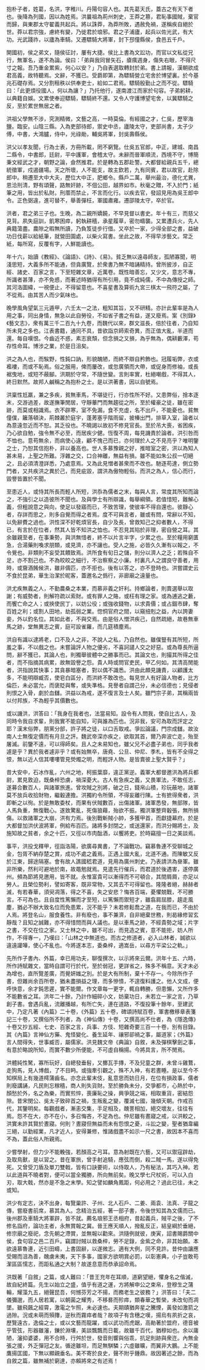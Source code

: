 抱朴子者，姓葛，名洪，字稚川。丹陽句容人也。其先葛天氏，蓋古之有天下者也。後降為列國，因以為姓焉。洪曩祖為荊州刺史，王莽之篡，君恥事國賊，棄官而歸，與東郡太守翟義共起兵。將以誅莽，為莽所敗，遇赦免禍，遂稱疾自絕於世。莽以君宗強，慮終有變，乃徙君於琅邪。君之子浦廬，起兵以佐光武，有大功。光武踐祚，以廬為車騎。又遷驃騎大將軍，封下邳僮縣侯，食邑五千戶。

開國初，侯之弟文，隨侯征討，屢有大捷。侯比上書為文訟功，而官以文私從兄行，無軍名，遂不為論。侯曰：「弟與我同冒矢石，瘡痍週身，傷失右眼，不得尺寸之報。吾乃重金累紫，何心以安？」乃自表選取轉封於弟。書上請報，漢朝欲成君高義，故特聽焉。文辭，不獲已。受爵即第，為驃騎營立宅舍於博望裏。於今基兆石礎存焉。又分割租秩以供奉吏士，給如二君焉。驃騎殷勤止之而不從。驃騎曰：「此更煩役國人，何以為讓？」乃托他行，遂南渡江而家於句容。子弟躬耕，以典籍自娛。文累使奉迎驃騎，驃騎終不還。又令人守護博望宅舍，以冀驃騎之反，至於累世無居之者。

洪祖父學無不涉，究測精微，文藝之高，一時莫倫。有經國之才，仁吳，歷宰海鹽。臨安。山陰三縣。入為吏部待郎，禦史中丞，廬陵太守，吏部尚書，太子少傅，中書，大鴻臚，侍中，光祿勛，輔吳將軍，封吳壽縣侯。

洪父以孝友聞，行為士表，方冊所載，罔不窮覽。仕吳五官郎，中正，建城、南昌二縣令，中書郎，廷尉，平中護軍，會稽太守。未辭而晉軍順流，西境不守，博簡秉文經武之才，朝野之論，僉然推君。於是轉為五郡赴警。大都督給親兵五千，總統徵軍，戍遏疆場。天之所壞，人不能支，故主欽若，九有同賓，君以故官，赴除郎中。稍遷至大中大夫，歷位大中正，肥鄉令。縣戶二萬，舉州最治，德化尤異，恩洽刑清，野有頌聲，路無奸跡，不佃公田，越界如市。秋毫之贈，不入於門；紙筆之用，皆出於私財。刑厝而禁止，不言而化行。以疾去官，發詔見用為吳王郎中令。正色弼違，進可替不，舉善彈枉，軍國肅雍。遷邵陵太守，卒於官。

洪者，君之弟三子也。生晚，為二親所嬌饒，不早見督以書史。年十有三，而慈父見背。夙失庭訓，飢寒困瘁，躬執耕穡，承星履草，密勿疇襲。又累遭兵火，先人典籍蕩盡。農隙之暇無所讀，乃負笈徒步行借。又卒於一家，少得全部之書，益破功日伐薪以給紙筆，就營田園處，以柴火寫書。坐此之故，不得早涉藝文。常乏紙，每所寫，反覆有字，人鮮能讀也。

年十六，始讀《教經》、《論語》、《詩》、《易》。貧乏無以遠尋師友，孤陋寡聞，明淺思短，大義多所不能通，但貪廣覽，於衆書乃無不暗誦精持。曾所披涉，自正經、諸史、百家之言，下至短雜文章，近萬卷。既性暗善忘，又少文，意志不專，所識者甚薄，亦不免惑，而著述時猶得有所引用，竟不成純儒，不中為傳授之師。其河洛圖緯，一視便止，不得留意也。不喜星書及算術九宮三棋太一飛符之屬，了不從焉。由其苦人而少氣味也。

晚學風角望氣三元遁甲，六壬太一之法，粗知其旨，又不研精。亦計此輩率是為人用之事，同出身情，無急以此自勞役，不如省子書之有益，遂又廢焉。案《別錄》《藝文志》，衆有萬三千二百九十九卷，而魏代以來，群文滋長，倍於往者，乃自知所未見之多也。江表書籍，通同不具，昔欲詣京師索奇異，而正值大亂，半道而還。每自嘆恨。今齒近不惑，素志衰頹，但念損之又損，為乎無為，偶耕藪澤，苟存性命耳。博涉之業，於是日沮矣。

洪之為人也，而騃野，性鈍口訥，形貌醜陋，而終不辯自矜飾也。冠履垢弊，衣或襤褸，而或不恥焉。俗之服用，俾而屢改，或忽廣領而大帶，或促身而修袖，或長裾曳地，或短不蔽腳。洪期於守常，不隨世變。言則率實，杜絕嘲戲，不得其人，終日默然。故邦人鹹稱之為抱朴之士。是以洪著書，因以自號焉。

洪稟性尪羸，兼之多疾，貧無車馬，不堪徒行，行亦性所不好。又患弊俗，捨本逐末，交游過差，故遂撫筆閒居，守靜蓽門而無趨從之所，至於權豪之徒，雖在密跡，而莫或相識焉。衣不辟寒，室不免漏，食不充虛，名不出戶，不能憂也。貧無僮僕，籬落頓決，荊棘叢於庭宇，蓬莠塞乎階雨留，披榛出門，排草入室，論者以為意遠忽近而不恕。其乏役也。不曉謁以故初不修見官長。至於吊大喪，省困疾，乃心欲自勉，強令無不必至，而居疾少健。恆復不周，每見譏責於論者。洪引咎而不恤也。意苟無余，而病使心違，顧不愧己而已，亦何理於人之不見亮乎？唯明鑒之士，乃恕其信抱朴，非以養高也。世人多慕豫親之好，推暗室之密，洪以為知人甚未易，上聖之所難。浮雜之交，口合神離，無益有損。雖不能如朱公叔一切絕之，且必須清澄詳悉，乃處意焉。又為此見憎者甚衆而不改也。馳逐苟達，側立勢門者，又共疾洪之異於己，而見疵毀，謂洪為傲物輕俗。而洪之為人，信心而行，毀譽皆置於不聞。

至患近人，或恃其所長而輕人所短，洪忝為儒者之末，每與人言，常度其所知而論之，不強引之以造彼所不聞也。及與學士有所辯識，每舉綱領。若值惜短，難解心義，但粗說意之與向，使足以發寤而已，不致苦理，使彼率不得自還也。彼靜心者，存詳而思之，則多自覺而得之者焉。度不可與言者，雖或有問，常辭以不知，以免辭費之過也。洪性深不好乾煩官長，自少及長，曾救知己之抑者數人，不得已，有言於在位者，然其人皆不知洪之恤也。不忍見其陷於非理，密自營之耳。其余雖親至者，在事秉勢，與洪無惜者，終不以片言半字，少累之也。至於糧用窮匱急，合湯藥則喚求朋類，或見濟，亦不讓也。受人之施，必皆久久漸有以報之，不令覺也。非類則不妄受其饋致焉。洪所食有旬日之儲，則分以濟人之乏；若殊自不足，亦不割己也。不為皎皎之細行，不治察察之小廉。村裏凡人之謂良守善者，用時，或齎酒餚候洪，雖非儔匹，亦不拒也。後有以答之，亦不登時也。洪嘗謂史云不食於昆弟，華生治潔於昵客，蓋邀名之僞行，非廊廟之遠量也。

洪尤疾無義之人，不勤農桑之本業，而慕非義之奸利。持鄉論者，則賣選舉以取謝；有威勢者，則解符疏以索財。或有罪人之賂，或枉有理之家。或為逋逃之藪，而饗亡命之人；或挾使民丁，以妨公役；或強收錢物，以求貴價；或占錮市肆，奪百姓之利；或割人田地，劫孤弱之業。惚恫官府之間，以窺掊剋之益，內以誇妻妾，外以釣名位。其如此者，不與交焉。由是俗人憎洪疾己，自然疏絕，故巷無車馬之跡，堂無異志之賓，庭可設雀羅，而几筵積塵焉。

洪自有識以逮將老，口不及人之非，不說人之私，乃自然也。雖僕豎有其所短，所羞之事，不以戲之也。未嘗論評人物之優劣，不喜訶譴人交之好惡。或為尊長所逼問，辭不獲已，其論人也，則獨舉彼體中之勝事而已。其論文也，則撮其所得之佳者，而不指摘其病累，故無毀譽之怨。貴人時或問官吏民，甲乙何如。其清高閒能者，洪指說其快事；其貪暴暗塞者，對以偶不識悉。洪由此頗見譏責，以顧護太多，不能明辯臧否，使皂白區分，而洪終不敢改也。每見世人有好論人物者，比方倫匹，未必當允，而褒貶與奪，或失準格。見譽者自謂己分，未必信德也；見侵者則恨之入骨，劇於血讎。洪益以為戒，遂不復言及士人矣。雖門宗子弟，其稱兩皆以付邦族，不為輕乎其價數也。

或以譏洪，洪答曰：「我身在我者也，法當易知。設令有人問我，使自比古人，及同時令我自求輩，則我實不能自知，可與誰為匹也。況非我，安可為取而評定之耶？漢末俗弊，朋黨分部，許子將之徒，以口舌取戒。爭訟論議，門宗成讎。故汝南人士無復定價而有月旦之評。魏武帝深亦疾之，欲取其首，爾乃奔波亡走，殆至屠滅。前鑒不遠，可以得師矣。且人之未易知也，雖父兄不必盡子弟也，同乎我者遽是乎？異於我者遽非乎？或有始無卒，唐堯、公旦、仲尼、季札，皆有不全得之恨，無以近人信其嘍嘍管見熒燭之明，而輕評人物。是皆賣彼上聖大賢乎？」

昔大安中，石冰作亂，六州之地，柯振葉靡，違正黨逆。義軍大都督邀洪為將兵都尉，累見敦迫，既桑梓恐虜，禍深憂大。古人有急疾之義，又畏軍法，不敢任志，遂募合數百人，與諸軍旅進。曾攻賊之別將，破之日，錢帛山積，珍玩蔽地，諸軍莫不放兵收拾財物，繼轂連擔。洪獨約令所領，不得妄離行陳。士有摭得衆者，洪即斬之以徇。於是無敢委杖，而果有伏賊數百，出傷諸軍。諸軍悉發，無部隊，皆人馬負重，無復戰心。遂致驚亂，死傷狼藉，殆欲不振。獨洪軍整齊轂張，無所損傷。以救諸軍之大崩，洪有力焉。後別戰斬賊小帥，多獲甲首，而獻捷幕府。於是大都督加洪伏波將軍，例給布百匹。諸將多封閉之，或送還家，而洪分賜將士，及施知故之貧者，余之十匹，又徑以市肉酤酒，以饗將吏。於時竊擅一日之美談焉。

事平，洪投戈釋甲，徑詣洛陽，欲廣尋異書，了不論戰功。竊慕魯連不受聊城之金，包胥不納存楚之賞，成功不處之義焉。正遇上國大亂，北道不通。而陳敏又反於江東，歸途隔塞。會有故人譙國嵇君道，見用為廣州刺史。乃表請洪為叄軍。雖非所樂，然利可避地於南，故黽勉就焉。見遣先行催兵，而君道於後遇害，遂停廣州。頻為節將見邀用，皆不就。永惟富貴可以漸得而不可頓合，其間屑屑，亦足以勞人。且榮位勢利，譬如寄客，既非常物，又其去不可得留也。隆隆者絕，赫赫者滅，有若春華，須臾凋落，得之不喜，失之安悲？悔吝百端，憂懼兢戰，不可勝言。不可為也。且自度性篤懶而才至短，以篤懶而禦短才，雖翕肩屈膝，趨走風塵，猶必不辦大致名位而免患累，況不能乎？未若修鬆喬之道，在我而已，不由於人焉。將登名山，服食養性。非有廢也，事不兼濟，自非絕棄世務，則曷緣修習玄靜哉？且知之誠難，亦不得惜問而與人議也。是以車馬之跡，不經貴勢之域；片字之書，不交在位之家。又士林之中，雖不可出，而見造之賓，意不能拒，妨人所作，不得專一，乃嘆曰：「山林之中無道也。而古之修道者，必入山林者，誠欲以違遠讙嘩，使心不亂也。今將遂本志，委桑梓，適嵩岳，以尋方平梁公之軌。」

先所作子書內、外篇，幸已用功夫，聊復撰次，以示將來云爾。洪年十五、六時，所作詩賦雜文，當時自謂可行於代，至於弱冠，更詳省之，殊多不稱意。天才未必為增也，直所覽差廣，而覺妍媸之別。於是大有所制，棄十不存一。今除所作子書，但雜尚余百所卷，猶未盡損益之理，而多慘憤，不遑復料護之。他人文成，便呼快意，余才鈍思遲，實不能爾。作文章每一更字，輒自轉勝，但患懶，又所作多不能數省之耳。洪年二十餘，乃計作細碎小文，妨棄功日，未若立一家之言，乃草創子書。會遇兵亂，流離播越，有所亡失，連在道路，不復投筆十餘年，至建武中，乃定凡著《內篇》二十卷，《外篇》五十卷，碑頌詩賦百卷，軍書檄移章表箋記三十卷，又撰俗所不列者，為《神仙傳》十卷，又撰高尚不仕者，為《隱逸傳》十卷又抄五經、七史、百家之言，兵事、方伎、短雜奇要三百一十卷，別有目錄。其《內篇》言神仙方藥、鬼怪變化、養生延年、禳邪卻禍之事，屬道家；《外篇》言人間得失，世事臧否，屬儒家。洪見魏文帝《典論》自敘，未及彈棋擊劍之事，有意於略說所知，而實不數少所便能，不可虛自稱揚。今將具言，所不閒焉。

洪體純性駑，寡所玩好，自總發垂髫，又擲瓦手摶，不及兒童之群，未曾斗雞鶩，走狗馬，見人博戲，了不目眄。或強牽引觀之，殊不入神，有若晝睡。是以至今不知棋局上有幾道樗蒲齒名。亦念此輩末伎，亂意思而妨日月，在位有損政事，儒者則廢講誦，凡民則忘稼穡，商人則失貨財。至於勝負未分，交爭都市，心熱於中，顏愁於外，名之為樂，而實煎悴，喪廉恥之操，興爭競之端，相取重貨，密結怨隙。昔宋閔公、吳太子致碎首之禍，生叛亂之變，覆滅七國，幾傾天朝。作戒百代，其鑒明矣。每觀戲者，漸恚交集，手足相及，醜詈相加，絕交壞友，往往有焉。怨不在大，亦不在小，多召悔吝，不足為也。仲尼雖有晝寢之戒，以洪較之，洪實未許其賢於晝寢。何則？晝寢但無益而未有怨恨之憂，斗訟之變，聖者猶韋編三絕，以勤經業，凡才近人，安得兼修，惟諸戲盡不如示一尺之書，故因本不喜而不為，蓋此俗人所親焉。

少嘗學射，但力少不能輓強，若顏高之弓耳。意為射既在六藝，又可以禦寇辟劫，及取鳥獸，是以習之。昔在軍旅，曾手射追騎，應弦而倒，殺二賊一馬，遂以得免死。又曾受刀盾及單刀雙戟，皆有口訣要術，以侍取人，乃有秘法，其巧入神。若以此道與不曉者對，便可以當全獨勝，所向無前矣。晚又學七尺杖術，可以入白刃，取大戟，然亦是不急之末學。知之譬如麟角鳳距，何必用之？過此已往，未之或知。

洪少有定志，決不出身，每覽巢許、子州、北人石戶、二姜、兩袁、法真、子龍之傳，嘗廢書前席，慕其為人。念精治五經，著一部子書，令後世知其為文儒而已。後州郡及車騎大將軍辟，皆不就。薦名琅邪王丞相府，昔起義兵，賊平之後，了不修名詣府，論功主者，永無賞報之冀。晉王應天順人，撥亂反正，結皇綱於垂絕，修宗廟之廢祀，念先朝之滯賞，並無報以勸來。洪隨例就彼，庚寅，詔書賜爵關中侯，食句容之邑二百戶。竊謂討賊以救桑梓，勞不足錄，金紫之命，非其始願。本欲遠慕魯連，近引田疇，上書固辭，以遂微志。適有大例，同不見許。昔仲由讓應受賜而沮為善，醜虜未夷，天下多事，國家方欲明賞必罰，以彰憲典，小子豈敢苟潔區區懦志，而距私通之大制？故遂息意而恭承詔命焉。

洪既著「自敘」之篇，或人難曰：「昔王充年在耳順，道窮望絕，懼身名之偕滅，故自紀終篇。先生以始立之盛，值乎有道之運，方將解申公之束帛，登穆生之蒲輪，耀藻九五，絕聲昆吾，何憾芬芳之不揚，而務老生之彼務？」洪答曰：「夫二儀彌邈，而人居若寓，以朝菌之耀秀，不移晷而殄瘁，類春華之暫榮，未改旬而凋墜。雖飛飆之經霄，激電之乍照，未必速也。夫期賾猶奔星之騰煙，黃發如激箭之過隙。況或未萌而殞籜，逆秋而霧瘁者哉？故項子有含穗之嘆，揚烏有夙折之哀，歷覽遠古，逸倫之士，或以文藝而龍躍，或以武功而虎踞，高勛著於盟府，德音被乎管弦，形器雖瀋，鑠於淵壤，美談飄飄而日載，故雖千百代，猶穆如也。余以庸陋，瀋抑婆婆，用不合時，行舛於世，發音則響與俗乖，抗足則跡與衆迕。內無金張之援，外乏彈冠之友。循途雖坦，而足無騏驎；六虛雖曠，而翼非大鵬。上不能鷹揚匡國，下無以顯親垂名。美不寄於良史，聲不附乎鍾鼎。故因著述之餘，而為自敘之篇，雖無補於窮達，亦賴將來之有述焉！